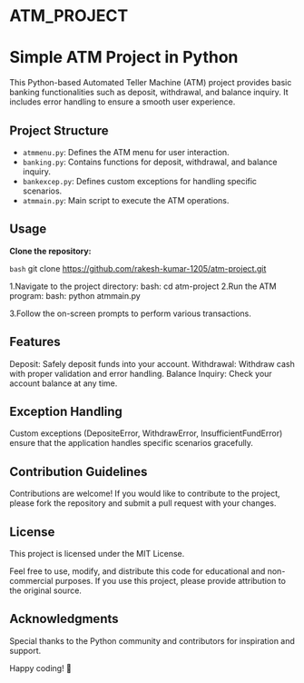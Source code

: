 # ATM_PROJECT
# Simple ATM Project in Python

This Python-based Automated Teller Machine (ATM) project provides basic banking functionalities such as deposit, withdrawal, and balance inquiry. It includes error handling to ensure a smooth user experience.

## Project Structure

- `atmmenu.py`: Defines the ATM menu for user interaction.
- `banking.py`: Contains functions for deposit, withdrawal, and balance inquiry.
- `bankexcep.py`: Defines custom exceptions for handling specific scenarios.
- `atmmain.py`: Main script to execute the ATM operations.

## Usage

**Clone the repository:**

   ```bash```
   git clone https://github.com/rakesh-kumar-1205/atm-project.git

1.Navigate to the project directory:
  bash:
  cd atm-project
2.Run the ATM program:
  bash:
  python atmmain.py

3.Follow the on-screen prompts to perform various transactions.

  Features
  --------
  Deposit: Safely deposit funds into your account.
  Withdrawal: Withdraw cash with proper validation and error handling.
  Balance Inquiry: Check your account balance at any time.
  
  Exception Handling
  ------------------
  Custom exceptions (DepositeError, WithdrawError, InsufficientFundError) ensure that the application handles specific scenarios gracefully.
  
  Contribution Guidelines
  -----------------------
  Contributions are welcome! If you would like to contribute to the project, please fork the repository and submit a pull request with your changes.
  
  License
  -------
  This project is licensed under the MIT License.
  
  Feel free to use, modify, and distribute this code for educational and non-commercial purposes. 
  If you use this project, please provide attribution to the original source.
  
  Acknowledgments
  ---------------
  Special thanks to the Python community and contributors for inspiration and support.
  
  Happy coding! 🚀
